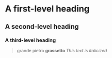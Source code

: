 # A first-level heading 
## A second-level heading
### A third-level heading
>grande pietro 
**grassetto**
_This text is italicized_
